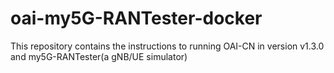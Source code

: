 # oai-my5G-RANTester-docker
This repository contains the instructions to running OAI-CN in version v1.3.0 and my5G-RANTester(a gNB/UE simulator)
